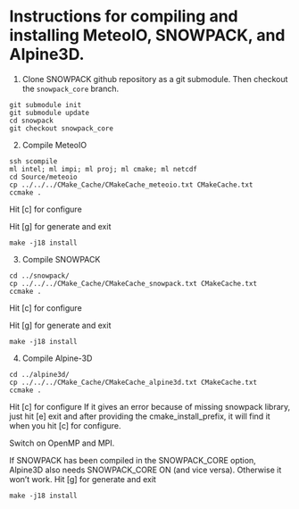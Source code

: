 # Instructions for compiling and installing MeteoIO, SNOWPACK, and Alpine3D. 

1. Clone SNOWPACK github repository as a git submodule. Then checkout the `snowpack_core` branch.
```
git submodule init
git submodule update
cd snowpack
git checkout snowpack_core
```
2. Compile MeteoIO
```
ssh scompile
ml intel; ml impi; ml proj; ml cmake; ml netcdf
cd Source/meteoio
cp ../../../CMake_Cache/CMakeCache_meteoio.txt CMakeCache.txt
ccmake .
```
Hit [c] for configure

Hit [g] for generate and exit
```
make -j18 install
```
3. Compile SNOWPACK
```
cd ../snowpack/
cp ../../../CMake_Cache/CMakeCache_snowpack.txt CMakeCache.txt
ccmake .
```
Hit [c] for configure

Hit [g] for generate and exit
```
make -j18 install
```
4. Compile Alpine-3D
```
cd ../alpine3d/
cp ../../../CMake_Cache/CMakeCache_alpine3d.txt CMakeCache.txt
ccmake .
```
Hit [c] for configure
If it gives an error because of missing snowpack library, just hit [e] exit and after providing the cmake_install_prefix, it will find it when you hit [c] for configure.

Switch on OpenMP and MPI.

If SNOWPACK has been compiled in the SNOWPACK_CORE option, Alpine3D also needs SNOWPACK_CORE ON (and vice versa). Otherwise it won’t work.
Hit [g] for generate and exit
```
make -j18 install
```
